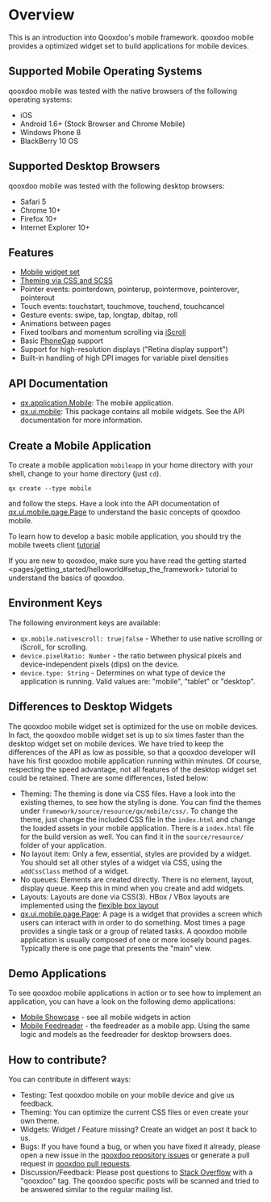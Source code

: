 Overview
========

This is an introduction into Qooxdoo's mobile framework. qooxdoo mobile provides a optimized widget set to build applications for mobile devices.

Supported Mobile Operating Systems
----------------------------------

qooxdoo mobile was tested with the native browsers of the following operating systems:

-   iOS
-   Android 1.6+ (Stock Browser and Chrome Mobile)
-   Windows Phone 8
-   BlackBerry 10 OS

Supported Desktop Browsers
--------------------------

qooxdoo mobile was tested with the following desktop browsers:

-   Safari 5
-   Chrome 10+
-   Firefox 10+ 
-   Internet Explorer 10+

Features
--------

-   [Mobile widget set](apps://apiviewer/#qx.ui.mobile)
-   [Theming via CSS and SCSS](theming.md)
-   Pointer events: pointerdown, pointerup, pointermove, pointerover, pointerout
-   Touch events: touchstart, touchmove, touchend, touchcancel
-   Gesture events: swipe, tap, longtap, dbltap, roll
-   Animations between pages
-   Fixed toolbars and momentum scrolling via [iScroll](http://cubiq.org/iscroll-4)
-   Basic [PhoneGap](http://www.phonegap.com/) support
-   Support for high-resolution displays ("Retina display support")
-   Built-in handling of high DPI images for variable pixel densities

API Documentation
-----------------

-   [qx.application.Mobile](apps://apiviewer/#qx.application.Mobile): The mobile application.
-   [qx.ui.mobile](apps://apiviewer/#qx.ui.mobile): This package contains all mobile widgets. See the API documentation for more information.

Create a Mobile Application
---------------------------

To create a mobile application `mobileapp` in your home directory with your shell, change to your home directory (just `cd`). 

    qx create --type mobile

and follow the steps.
Have a look into the API documentation of [qx.ui.mobile.page.Page](apps://apiviewer/#qx.ui.mobile.page.Page) to understand the basic concepts of qooxdoo mobile.

To learn how to develop a basic mobile application, you should try the mobile tweets client [tutorial](tutorial.md)

If you are new to qooxdoo, make sure you have read the getting started \<pages/getting\_started/helloworld\#setup\_the\_framework\> tutorial to understand the basics of qooxdoo.

Environment Keys
----------------

The following environment keys are available:

-   `qx.mobile.nativescroll: true|false` - Whether to use native scrolling or iScroll\_ for scrolling.
-   `device.pixelRatio: Number` - the ratio between physical pixels and device-independent pixels (dips) on the device.
-   `device.type: String` - Determines on what type of device the application is running. Valid values are: "mobile", "tablet" or "desktop".

Differences to Desktop Widgets
------------------------------

The qooxdoo mobile widget set is optimized for the use on mobile devices. In fact, the qooxdoo mobile widget set is up to six times faster than the desktop widget set on mobile devices. We have tried to keep the differences of the API as low as possible, so that a qooxdoo developer will have his first qooxdoo mobile application running within minutes. Of course, respecting the speed advantage, not all features of the desktop widget set could be retained. There are some differences, listed below:

-   Theming: The theming is done via CSS files. Have a look into the existing themes, to see how the styling is done. You can find the themes under `framework/source/resource/qx/mobile/css/`. To change the theme, just change the included CSS file in the `index.html` and change the loaded assets in your mobile application. There is a `index.html` file for the build version as well. You can find it in the `source/resource/` folder of your application.
-   No layout item: Only a few, essential, styles are provided by a widget. You should set all other styles of a widget via CSS, using the `addCssClass` method of a widget.
-   No queues: Elements are created directly. There is no element, layout, display queue. Keep this in mind when you create and add widgets.
-   Layouts: Layouts are done via CSS(3). HBox / VBox layouts are implemented using the [flexible box layout](http://www.w3.org/TR/css3-flexbox/)
-   [qx.ui.mobile.page.Page](apps://apiviewer/#qx.ui.mobile.page.Page): A page is a widget that provides a screen which users can interact with in order to do something. Most times a page provides a single task or a group of related tasks. A qooxdoo mobile application is usually composed of one or more loosely bound pages. Typically there is one page that presents the "main" view.

Demo Applications
-----------------

To see qooxdoo mobile applications in action or to see how to implement an application, you can have a look on the following demo applications:

-   [Mobile Showcase](apps://mobileshowcase) - see all mobile widgets in action
-   [Mobile Feedreader](apps://feedreader-mobile) - the feedreader as a mobile app. Using the same logic and models as the feedreader for desktop browsers does.


How to contribute?
------------------

You can contribute in different ways:

-   Testing: Test qooxdoo mobile on your mobile device and give us feedback.
-   Theming: You can optimize the current CSS files or even create your own theme.
-   Widgets: Widget / Feature missing? Create an widget an post it back to us.
-   Bugs: If you have found a bug, or when you have fixed it already, please open a new issue in the [qooxdoo repository issues](https://github.com/qooxdoo/qooxdoo/issues) or generate a pull request in [qooxdoo pull requests](https://github.com/qooxdoo/qooxdoo/pulls).
-   Discussion/Feedback: Please post questions to [Stack Overflow](https://stackoverflow.com) with a "qooxdoo" tag. The qooxdoo specific posts will be scanned and tried to be answered similar to the regular mailing list.

